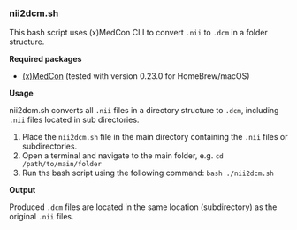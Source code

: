 ### nii2dcm.sh
This bash script uses (x)MedCon CLI to convert `.nii` to `.dcm` in a folder structure.

**Required packages**
- [(x)MedCon](https://xmedcon.sourceforge.io/Main/Download) (tested with version 0.23.0 for HomeBrew/macOS)

**Usage**

nii2dcm.sh converts all `.nii` files in a directory structure to `.dcm`, including `.nii` files located in sub directories.
1. Place the `nii2dcm.sh` file in the main directory containing the `.nii` files or subdirectories.
2. Open a terminal and navigate to the main folder, e.g. `cd /path/to/main/folder`
3. Run ths bash script using the following command: `bash ./nii2dcm.sh`

**Output**

Produced `.dcm` files are located in the same location (subdirectory) as the original `.nii` files.
